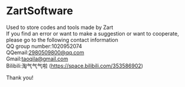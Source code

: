 # ZartSoftware
Used to store codes and tools made by Zart   
If you find an error or want to make a suggestion or want to cooperate, please go to the following contact information   
QQ group number:1020952074   
QQemail:2980509800@qq.com   
Gmail:taoqila@gmail.com   
Bilibili:淘气气气啦 (https://space.bilibili.com/353586902)   

Thank you!
